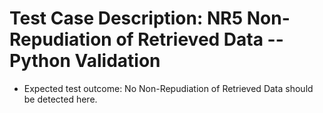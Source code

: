 # Test Case Description: NR5 Non-Repudiation of Retrieved Data -- Python Validation
- Expected test outcome: No Non-Repudiation of Retrieved Data should be detected here.
  